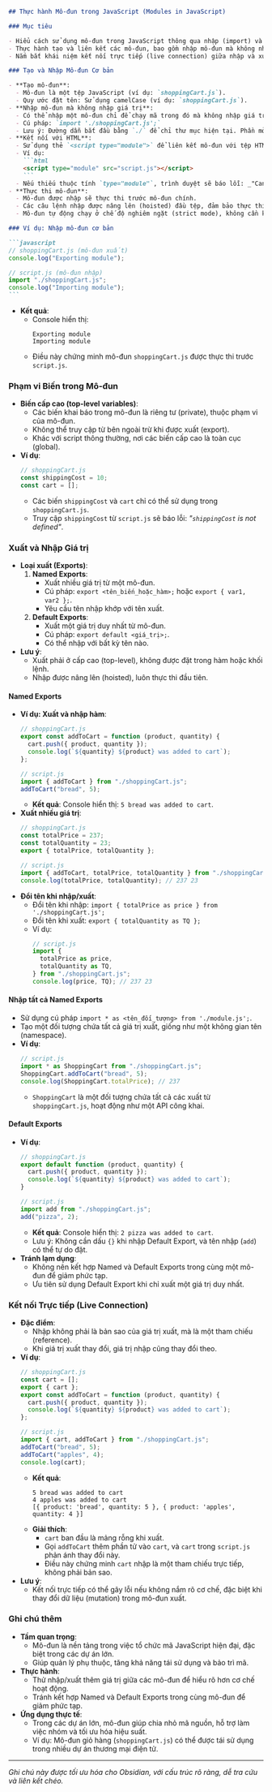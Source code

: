 ````markdown
## Thực hành Mô-đun trong JavaScript (Modules in JavaScript)

### Mục tiêu

- Hiểu cách sử dụng mô-đun trong JavaScript thông qua nhập (import) và xuất (export) giá trị.
- Thực hành tạo và liên kết các mô-đun, bao gồm nhập mô-đun mà không nhập giá trị cụ thể.
- Nắm bắt khái niệm kết nối trực tiếp (live connection) giữa nhập và xuất.

### Tạo và Nhập Mô-đun Cơ bản

- **Tạo mô-đun**:
  - Mô-đun là một tệp JavaScript (ví dụ: `shoppingCart.js`).
  - Quy ước đặt tên: Sử dụng camelCase (ví dụ: `shoppingCart.js`).
- **Nhập mô-đun mà không nhập giá trị**:
  - Có thể nhập một mô-đun chỉ để chạy mã trong đó mà không nhập giá trị cụ thể.
  - Cú pháp: `import './shoppingCart.js';`
  - Lưu ý: Đường dẫn bắt đầu bằng `./` để chỉ thư mục hiện tại. Phần mở rộng `.js` là tùy chọn nhưng nên giữ để rõ ràng.
- **Kết nối với HTML**:
  - Sử dụng thẻ `<script type="module">` để liên kết mô-đun với tệp HTML.
  - Ví dụ:
    ```html
    <script type="module" src="script.js"></script>
    ```
  - Nếu thiếu thuộc tính `type="module"`, trình duyệt sẽ báo lỗi: _"Cannot use import statement outside a module"_.
- **Thực thi mô-đun**:
  - Mô-đun được nhập sẽ thực thi trước mô-đun chính.
  - Các câu lệnh nhập được nâng lên (hoisted) đầu tệp, đảm bảo thực thi trước mã khác.
  - Mô-đun tự động chạy ở chế độ nghiêm ngặt (strict mode), không cần khai báo.

### Ví dụ: Nhập mô-đun cơ bản

```javascript
// shoppingCart.js (mô-đun xuất)
console.log("Exporting module");

// script.js (mô-đun nhập)
import "./shoppingCart.js";
console.log("Importing module");
```
````

- **Kết quả**:
  - Console hiển thị:
    ```
    Exporting module
    Importing module
    ```
  - Điều này chứng minh mô-đun `shoppingCart.js` được thực thi trước `script.js`.

### Phạm vi Biến trong Mô-đun

- **Biến cấp cao (top-level variables)**:
  - Các biến khai báo trong mô-đun là riêng tư (private), thuộc phạm vi của mô-đun.
  - Không thể truy cập từ bên ngoài trừ khi được xuất (export).
  - Khác với script thông thường, nơi các biến cấp cao là toàn cục (global).
- **Ví dụ**:
  ```javascript
  // shoppingCart.js
  const shippingCost = 10;
  const cart = [];
  ```
  - Các biến `shippingCost` và `cart` chỉ có thể sử dụng trong `shoppingCart.js`.
  - Truy cập `shippingCost` từ `script.js` sẽ báo lỗi: _"`shippingCost` is not defined"_.

### Xuất và Nhập Giá trị

- **Loại xuất (Exports)**:
  1. **Named Exports**:
     - Xuất nhiều giá trị từ một mô-đun.
     - Cú pháp: `export <tên_biến_hoặc_hàm>;` hoặc `export { var1, var2 };`.
     - Yêu cầu tên nhập khớp với tên xuất.
  2. **Default Exports**:
     - Xuất một giá trị duy nhất từ mô-đun.
     - Cú pháp: `export default <giá_trị>;`.
     - Có thể nhập với bất kỳ tên nào.
- **Lưu ý**:
  - Xuất phải ở cấp cao (top-level), không được đặt trong hàm hoặc khối lệnh.
  - Nhập được nâng lên (hoisted), luôn thực thi đầu tiên.

#### Named Exports

- **Ví dụ: Xuất và nhập hàm**:
  ```javascript
  // shoppingCart.js
  export const addToCart = function (product, quantity) {
    cart.push({ product, quantity });
    console.log(`${quantity} ${product} was added to cart`);
  };
  ```
  ```javascript
  // script.js
  import { addToCart } from "./shoppingCart.js";
  addToCart("bread", 5);
  ```
  - **Kết quả**: Console hiển thị: `5 bread was added to cart`.
- **Xuất nhiều giá trị**:
  ```javascript
  // shoppingCart.js
  const totalPrice = 237;
  const totalQuantity = 23;
  export { totalPrice, totalQuantity };
  ```
  ```javascript
  // script.js
  import { addToCart, totalPrice, totalQuantity } from "./shoppingCart.js";
  console.log(totalPrice, totalQuantity); // 237 23
  ```
- **Đổi tên khi nhập/xuất**:
  - Đổi tên khi nhập: `import { totalPrice as price } from './shoppingCart.js';`
  - Đổi tên khi xuất: `export { totalQuantity as TQ };`
  - Ví dụ:
    ```javascript
    // script.js
    import {
      totalPrice as price,
      totalQuantity as TQ,
    } from "./shoppingCart.js";
    console.log(price, TQ); // 237 23
    ```

#### Nhập tất cả Named Exports

- Sử dụng cú pháp `import * as <tên_đối_tượng> from './module.js';`.
- Tạo một đối tượng chứa tất cả giá trị xuất, giống như một không gian tên (namespace).
- **Ví dụ**:
  ```javascript
  // script.js
  import * as ShoppingCart from "./shoppingCart.js";
  ShoppingCart.addToCart("bread", 5);
  console.log(ShoppingCart.totalPrice); // 237
  ```
  - `ShoppingCart` là một đối tượng chứa tất cả các xuất từ `shoppingCart.js`, hoạt động như một API công khai.

#### Default Exports

- **Ví dụ**:
  ```javascript
  // shoppingCart.js
  export default function (product, quantity) {
    cart.push({ product, quantity });
    console.log(`${quantity} ${product} was added to cart`);
  }
  ```
  ```javascript
  // script.js
  import add from "./shoppingCart.js";
  add("pizza", 2);
  ```
  - **Kết quả**: Console hiển thị: `2 pizza was added to cart`.
  - Lưu ý: Không cần dấu `{}` khi nhập Default Export, và tên nhập (`add`) có thể tự do đặt.
- **Tránh lạm dụng**:
  - Không nên kết hợp Named và Default Exports trong cùng một mô-đun để giảm phức tạp.
  - Ưu tiên sử dụng Default Export khi chỉ xuất một giá trị duy nhất.

### Kết nối Trực tiếp (Live Connection)

- **Đặc điểm**:
  - Nhập không phải là bản sao của giá trị xuất, mà là một tham chiếu (reference).
  - Khi giá trị xuất thay đổi, giá trị nhập cũng thay đổi theo.
- **Ví dụ**:
  ```javascript
  // shoppingCart.js
  const cart = [];
  export { cart };
  export const addToCart = function (product, quantity) {
    cart.push({ product, quantity });
    console.log(`${quantity} ${product} was added to cart`);
  };
  ```
  ```javascript
  // script.js
  import { cart, addToCart } from "./shoppingCart.js";
  addToCart("bread", 5);
  addToCart("apples", 4);
  console.log(cart);
  ```
  - **Kết quả**:
    ```
    5 bread was added to cart
    4 apples was added to cart
    [{ product: 'bread', quantity: 5 }, { product: 'apples', quantity: 4 }]
    ```
  - **Giải thích**:
    - `cart` ban đầu là mảng rỗng khi xuất.
    - Gọi `addToCart` thêm phần tử vào `cart`, và `cart` trong `script.js` phản ánh thay đổi này.
    - Điều này chứng minh `cart` nhập là một tham chiếu trực tiếp, không phải bản sao.
- **Lưu ý**:
  - Kết nối trực tiếp có thể gây lỗi nếu không nắm rõ cơ chế, đặc biệt khi thay đổi dữ liệu (mutation) trong mô-đun xuất.

### Ghi chú thêm

- **Tầm quan trọng**:
  - Mô-đun là nền tảng trong việc tổ chức mã JavaScript hiện đại, đặc biệt trong các dự án lớn.
  - Giúp quản lý phụ thuộc, tăng khả năng tái sử dụng và bảo trì mã.
- **Thực hành**:
  - Thử nhập/xuất thêm giá trị giữa các mô-đun để hiểu rõ hơn cơ chế hoạt động.
  - Tránh kết hợp Named và Default Exports trong cùng mô-đun để giảm phức tạp.
- **Ứng dụng thực tế**:
  - Trong các dự án lớn, mô-đun giúp chia nhỏ mã nguồn, hỗ trợ làm việc nhóm và tối ưu hóa hiệu suất.
  - Ví dụ: Mô-đun giỏ hàng (`shoppingCart.js`) có thể được tái sử dụng trong nhiều dự án thương mại điện tử.

---

_Ghi chú này được tối ưu hóa cho Obsidian, với cấu trúc rõ ràng, dễ tra cứu và liên kết chéo._

```

```
